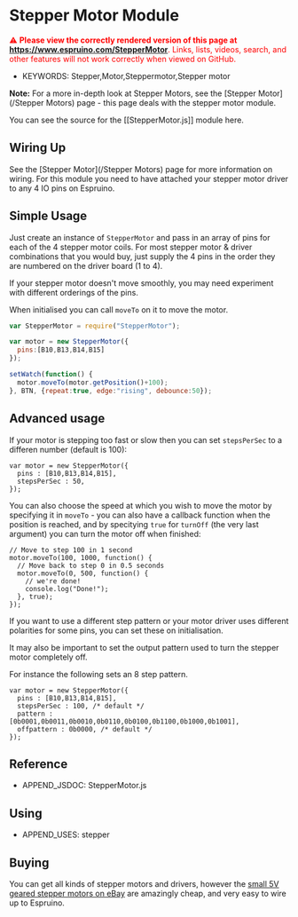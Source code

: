 <!--- Copyright (c) 2017 Gordon Williams, Pur3 Ltd. See the file LICENSE for copying permission. -->
Stepper Motor Module
====================

<span style="color:red">:warning: **Please view the correctly rendered version of this page at https://www.espruino.com/StepperMotor**. Links, lists, videos, search, and other features will not work correctly when viewed on GitHub.</span>

* KEYWORDS: Stepper,Motor,Steppermotor,Stepper motor

**Note:** For a more in-depth look at Stepper Motors, see the
[Stepper Motor](/Stepper Motors) page - this page deals with the
stepper motor module.

You can see the source for the [[StepperMotor.js]] module here.

Wiring Up
--------

See the [Stepper Motor](/Stepper Motors) page for more information on wiring.
For this module you need to have attached your stepper motor driver to any
4 IO pins on Espruino.



Simple Usage
------------

Just create an instance of `StepperMotor` and pass in an array of pins for
each of the 4 stepper motor coils. For most stepper motor & driver combinations
that you would buy, just supply the 4 pins in the order they are numbered on
the driver board (1 to 4).

If your stepper motor doesn't move smoothly, you may need experiment with
different orderings of the pins.

When initialised you can call `moveTo` on it to move the motor.

```JavaScript
var StepperMotor = require("StepperMotor");

var motor = new StepperMotor({
  pins:[B10,B13,B14,B15]
});

setWatch(function() {
  motor.moveTo(motor.getPosition()+100);
}, BTN, {repeat:true, edge:"rising", debounce:50});
```

Advanced usage
--------------

If your motor is stepping too fast or slow then you can set `stepsPerSec`
to a differen number (default is 100):

```
var motor = new StepperMotor({
  pins : [B10,B13,B14,B15],
  stepsPerSec : 50,
});
```

You can also choose the speed at which you wish to move the motor by specifying
it in `moveTo` - you can also have a callback function when the position is reached,
and by specitying `true` for `turnOff` (the very last argument) you can turn
the motor off when finished:

```
// Move to step 100 in 1 second
motor.moveTo(100, 1000, function() {
  // Move back to step 0 in 0.5 seconds
  motor.moveTo(0, 500, function() {
    // we're done!
    console.log("Done!");
  }, true);  
});
```

If you want to use a different step pattern or your motor driver uses
different polarities for some pins, you can set these on initialisation.

It may also be important to set the output pattern used to turn the stepper
motor completely off.

For instance the following sets an 8 step pattern.

```
var motor = new StepperMotor({
  pins : [B10,B13,B14,B15],
  stepsPerSec : 100, /* default */
  pattern :  [0b0001,0b0011,0b0010,0b0110,0b0100,0b1100,0b1000,0b1001],
  offpattern : 0b0000, /* default */
});
```

Reference
---------

* APPEND_JSDOC: StepperMotor.js

Using
-----

* APPEND_USES: stepper

Buying
-----

You can get all kinds of stepper motors and drivers, however the
[small 5V geared stepper motors on eBay](http://www.ebay.com/sch/i.html?_nkw=5v+stepper+motor+uln2003)
are amazingly cheap, and very easy to wire up to Espruino.
